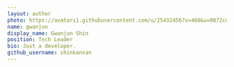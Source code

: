 ```yaml
---
layout: author
photo: https://avatars1.githubusercontent.com/u/25432456?s=460&u=9072cd95bc308c7369c2eaaa6412684b3d5c7c0c&v=4
name: gwanjun
display_name: Gwanjun Shin
position: Tech Leader
bio: Just a developer.
github_username: shinkansan
---
```


